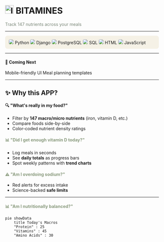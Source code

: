 # <img src="bitamin_icon_transparent.png" width="28" height="28" alt="logo"> BITAMINES
<span style="color:#7A8778">Track 147 nutrients across your meals</span>

---

<div style="background:#F5F1E6;padding:12px;border-radius:8px;margin-top:8px">
  <img src="https://img.icons8.com/color/24/000000/python.png" style="background:#F5F1E6;border-radius:4px"/> Python
  <img src="https://img.icons8.com/ios-filled/24/000000/django.png" style="background:#F5F1E6;border-radius:4px"/> Django
  <img src="https://img.icons8.com/color/24/000000/postgreesql.png" style="background:#F5F1E6;border-radius:4px"/> PostgreSQL
  <img src="https://img.icons8.com/color/24/000000/sql.png" style="background:#F5F1E6;border-radius:4px"/> SQL
  <img src="https://img.icons8.com/color/24/000000/html-5.png" style="background:#F5F1E6;border-radius:4px"/> HTML
  <img src="https://img.icons8.com/color/24/000000/javascript.png" style="background:#F5F1E6;border-radius:4px"/> JavaScript
</div>

---

#### 🧭 Coming Next
Mobile-friendly UI
Meal planning templates

---

## ✨ Why this APP?

#### <span style="color:##8A9B7E">🔍 "What's really in my food?"</span>
- Filter by **147 macro/micro nutrients** (iron, vitamin D, etc.)
- Compare foods side-by-side
- Color-coded nutrient density ratings

#### <span style="color:#8A9B7E">📊 "Did I get enough vitamin D today?"</span>
- Log meals in seconds
- See **daily totals** as progress bars
- Spot weekly patterns with **trend charts**

#### <span style="color:#8A9B7E">⚠️ "Am I overdoing sodium?"</span>
- Red alerts for excess intake
- Science-backed **safe limits**

---

#### <span style="color:#8A9B7E">📊 "Am I nutritionally balanced?"</span>
```mermaid
pie showData
    title Today's Macros
    "Protein" : 25
    "Vitamins" : 45
    "Amino Acids" : 30
